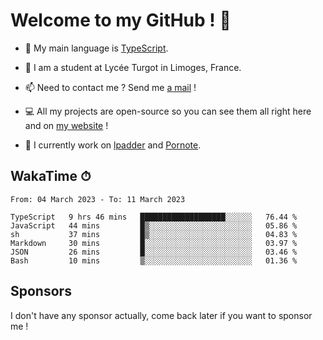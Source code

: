 # Welcome to my GitHub ! 🌃

- 🔭 My main language is [TypeScript](https://www.typescriptlang.org/).

- 🌱 I am a student at Lycée Turgot in Limoges, France.

- 📫 Need to contact me ? Send me <a href="mailto:mikkel@milescode.dev">a mail</a> !

- 💻 All my projects are open-source so you can see them all right here and on <a href="https://www.vexcited.ml">my website</a> !

- 👀 I currently work on [lpadder](https://github.com/Vexcited/lpadder) and [Pornote](https://github.com/Vexcited/Pornote).

## WakaTime ⏱

<!--START_SECTION:waka-->

```text
From: 04 March 2023 - To: 11 March 2023

TypeScript   9 hrs 46 mins   ███████████████████░░░░░░   76.44 %
JavaScript   44 mins         █▒░░░░░░░░░░░░░░░░░░░░░░░   05.86 %
sh           37 mins         █▒░░░░░░░░░░░░░░░░░░░░░░░   04.83 %
Markdown     30 mins         █░░░░░░░░░░░░░░░░░░░░░░░░   03.97 %
JSON         26 mins         █░░░░░░░░░░░░░░░░░░░░░░░░   03.46 %
Bash         10 mins         ▒░░░░░░░░░░░░░░░░░░░░░░░░   01.36 %
```

<!--END_SECTION:waka-->

## Sponsors

I don't have any sponsor actually, come back later if you want to sponsor me !
